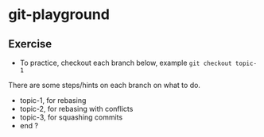 # git-playground

## Exercise
- To practice, checkout each branch below, example `git checkout topic-1`

There are some steps/hints on each branch on what to do.

- topic-1, for rebasing
- topic-2, for rebasing with conflicts
- topic-3, for squashing commits
- end ?
